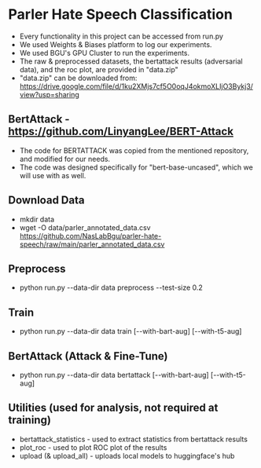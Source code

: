 # Parler Hate Speech Classification

- Every functionality in this project can be accessed from run.py
- We used Weights & Biases platform to log our experiments.
- We used BGU's GPU Cluster to run the experiments.
- The raw & preprocessed datasets, the bertattack results (adversarial data), and the roc plot, are provided in "data.zip"
- "data.zip" can be downloaded from: https://drive.google.com/file/d/1ku2XMjs7cf5O0oqJ4okmoXLIjO3Bykj3/view?usp=sharing

## BertAttack - https://github.com/LinyangLee/BERT-Attack
- The code for BERTATTACK was copied from the mentioned repository, and modified for our needs.
- The code was designed specifically for "bert-base-uncased", which we will use with as well.

## Download Data

- mkdir data
- wget -O data/parler_annotated_data.csv https://github.com/NasLabBgu/parler-hate-speech/raw/main/parler_annotated_data.csv

## Preprocess

- python run.py --data-dir data preprocess --test-size 0.2

## Train

- python run.py --data-dir data train \[--with-bart-aug\] \[--with-t5-aug\]

## BertAttack (Attack & Fine-Tune)

- python run.py --data-dir data bertattack \[--with-bart-aug\] \[--with-t5-aug\]

## Utilities (used for analysis, not required at training)

- bertattack_statistics - used to extract statistics from bertattack results
- plot_roc - used to plot ROC plot of the results
- upload (& upload_all) - uploads local models to huggingface's hub
